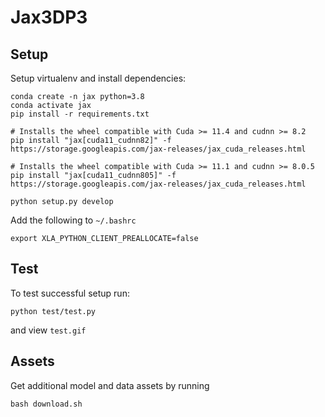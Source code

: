 # Jax3DP3


## Setup

Setup virtualenv and install dependencies:
```
conda create -n jax python=3.8
conda activate jax
pip install -r requirements.txt

# Installs the wheel compatible with Cuda >= 11.4 and cudnn >= 8.2
pip install "jax[cuda11_cudnn82]" -f https://storage.googleapis.com/jax-releases/jax_cuda_releases.html

# Installs the wheel compatible with Cuda >= 11.1 and cudnn >= 8.0.5
pip install "jax[cuda11_cudnn805]" -f https://storage.googleapis.com/jax-releases/jax_cuda_releases.html

python setup.py develop
```

Add the following to `~/.bashrc`
```
export XLA_PYTHON_CLIENT_PREALLOCATE=false
```

## Test

To test successful setup run:
```
python test/test.py
```
and view `test.gif`

## Assets

Get additional model and data assets by running
```
bash download.sh
```
